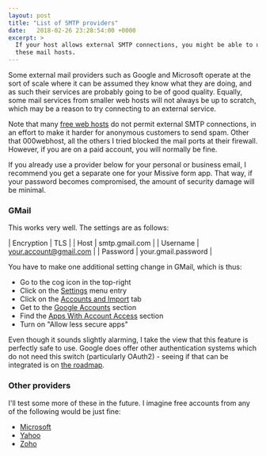 ```yaml
---
layout: post
title: "List of SMTP providers"
date:   2018-02-26 23:28:54:00 +0000
excerpt: >
  If your host allows external SMTP connections, you might be able to use one of
  these mail hosts.
---
```


Some external mail providers such as Google and Microsoft operate at the sort of scale
where it can be assumed they know what they are doing, and as such their services are
probably going to be of good quality. Equally, some mail services from smaller web
hosts will not always be up to scratch, which may be a reason to try connecting to an
external service.

Note that many [free web hosts](/2018/02/12/list-of-free-lamp-hosts.html) do not permit
external SMTP connections, in an effort to make it harder for anonymous customers to
send spam. Other that 000webhost, all the others I tried blocked the mail ports at their
firewall. However, if you are on a paid account, you will normally be fine.

If you already use a provider below for your personal or business email, I recommend
you get a separate one for your Missive form app. That way, if your password becomes
compromised, the amount of security damage will be minimal.

### GMail

This works very well. The settings are as follows:

| Encryption | TLS |
| Host | smtp.gmail.com |
| Username | your.account@gmail.com |
| Password | your.gmail.password |

You have to make one additional setting change in GMail, which is thus:

* Go to the cog icon in the top-right
* Click on the [Settings](https://mail.google.com/mail/#settings/general) menu entry
* Click on the [Accounts and Import](https://mail.google.com/mail/#settings/accounts) tab
* Get to the [Google Accounts](https://myaccount.google.com/u/0/?hl=en) section
* Find the [Apps With Account Access](https://myaccount.google.com/u/0/security?hl=en#connectedapps) section
* Turn on "Allow less secure apps"

Even though it sounds slightly alarming, I take the view that this feature is perfectly
safe to use. Google does offer other authentication systems which do not need this
switch (particularly OAuth2) - seeing if that can be integrated is on
[the roadmap](/2018/02/09/roadmap.html).

### Other providers

I'll test some more of these in the future. I imagine free accounts from any of the
following would be just fine:

* [Microsoft](https://signup.live.com/)
* [Yahoo](https://login.yahoo.com/account/create)
* [Zoho](https://www.zoho.eu/workplace/pricing.html)
